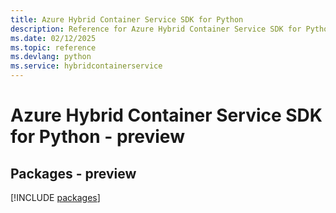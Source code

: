 ```yaml
---
title: Azure Hybrid Container Service SDK for Python
description: Reference for Azure Hybrid Container Service SDK for Python
ms.date: 02/12/2025
ms.topic: reference
ms.devlang: python
ms.service: hybridcontainerservice
---
```

# Azure Hybrid Container Service SDK for Python - preview
## Packages - preview
[!INCLUDE [packages](hybrid-container-service-index.md)]
